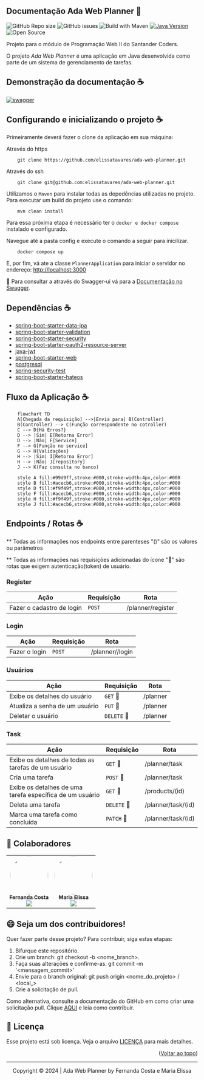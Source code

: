 

## Documentação Ada Web Planner 📕

![GitHub Repo size](https://img.shields.io/github/repo-size/ma-elissa/LocateCar)
![GitHub issues](https://img.shields.io/github/issues/ma-elissa/LocateCar)
![Build with Maven](https://img.shields.io/badge/Build%20with-Maven-brightblue)
[![Java Version](https://img.shields.io/badge/Java-21-red)](https://docs.oracle.com/javase/21/docs/api/)
![Open Source](https://img.shields.io/badge/Open%20Source-Yes-green)


Projeto para o módulo de Programação Web II do Santander Coders.

O projeto *Ada Web Planner* é uma aplicação em Java desenvolvida como parte de um sistema de gerenciamento de tarefas.

## Demonstração da documentação ☕

<a href="https://ibb.co/zJC02N4"><img src="https://i.ibb.co/cLR78xr/swagger.gif" alt="swagger" border="0"></a>

## Configurando e inicializando o projeto ☕

Primeiramente deverá fazer o clone da aplicação em sua máquina:

Através do https
```
    git clone https://github.com/elissatavares/ada-web-planner.git
```

Através do ssh
```
    git clone git@github.com:elissatavares/ada-web-planner.git
```

Utilizamos o `Maven` para instalar todas as depedências utilizadas no projeto. Para executar um build do projeto use o comando:

```
    mvn clean install
```
Para essa próxima etapa é necessário ter o  `docker e docker compose` instalado e configurado.

Navegue até a pasta config e execute o comando a seguir para inicilizar. 
```
    docker compose up
```

E, por fim, vá ate a classe  `PlannerApplication` para iniciar o servidor no endereço: [http://localhost:3000](http://localhost:8080)

📕 Para consultar a através do Swagger-ui vá para a [Documentação no Swagger](http://localhost:8080/swagger-ui/index.html).


## Dependências ☕

<ul>
    <li>
        <a href="https://mvnrepository.com/artifact/org.springframework.boot/spring-boot-starter-data-jpa">
            spring-boot-starter-data-jpa
        </a>
    </li>
    <li>
        <a href="https://mvnrepository.com/artifact/org.springframework.boot/spring-boot-starter-validation">
           spring-boot-starter-validation
        </a>
    </li>
    <li>
        <a href="https://mvnrepository.com/artifact/org.springframework.boot/spring-boot-starter-security">
            spring-boot-starter-security
        </a>
    </li>
    <li>
        <a href="https://mvnrepository.com/artifact/org.springframework.boot/spring-boot-starter-oauth2-resource-server">
            spring-boot-starter-oauth2-resource-server
        </a>
    </li>
    <li>
        <a href="https://mvnrepository.com/artifact/com.auth0/java-jwt">
            java-jwt
        </a>
    </li>
    <li>
        <a href="https://mvnrepository.com/artifact/org.springframework.boot/spring-boot-starter-web">
           spring-boot-starter-web
        </a>
    </li>
    <li>
        <a href="https://mvnrepository.com/artifact/org.postgresql/postgresql">
           postgresql
        </a>
    </li>
    <li>
        <a href="https://docs.spring.io/spring-security/reference/servlet/test/index.html">
           spring-security-test
        </a>
    </li>
           <li>
        <a href="https://spring.io/projects/spring-hateoas">
           spring-boot-starter-hateos
        </a>
    </li>
        </a>
    </li>
</ul>



## Fluxo da Aplicação ☕
```mermaid
    flowchart TD
    A[Chegada da requisição] -->|Envia para| B(Controller)
    B(Controller) --> C(Função correspondente no cotroller)
    C --> D{Há Erros?}
    D --> |Sim| E[Retorna Error]
    D --> |Não| F[Service]
    F --> G[Função no service]
    G --> H{Validações}
    H --> |Sim| I[Retorna Error]
    H --> |Não| J[repository]
    J --> K(Faz consulta no banco)

    style A fill:#99d9ff,stroke:#000,stroke-width:4px,color:#000
    style B fill:#acecb6,stroke:#000,stroke-width:4px,color:#000
    style D fill:#f9f49f,stroke:#000,stroke-width:4px,color:#000
    style F fill:#acecb6,stroke:#000,stroke-width:4px,color:#000
    style H fill:#f9f49f,stroke:#000,stroke-width:4px,color:#000
    style J fill:#acecb6,stroke:#000,stroke-width:4px,color:#000
```

## Endpoints / Rotas ☕

** Todas as informações nos endpoints entre parenteses "()" são os valores ou parâmetros

** Todas as informações nas requisições adicionadas do ícone "👤" são rotas que exigem autenticação(token) de usuário.

<h3>
    Register
</h3>

| Ação           | Requisição | Rota      |
|----------------|------------|-----------|
| Fazer o cadastro de login  | `POST`     | /planner/register    |

<h3>
    Login
</h3>

| Ação           | Requisição | Rota      |
|----------------|------------|-----------|
| Fazer o login  | `POST`     | /planner//login    |

<h3>
    Usuários
</h3>

| Ação                                                                                                         | Requisição | Rota                         | 
|--------------------------------------------------------------------------------------------------------------|------------|------------------------------|
|Exibe os detalhes do usuário         | `GET`   👤   | /planner                 | 
| Atualiza a senha de um usuário             |`PUT` 👤   | /planner            |
| Deletar o usuário           |`DELETE` 👤   | /planner            |

<h3>
   Task
</h3>

| Ação                                                                                 | Requisição | Rota                                   |
|--------------------------------------------------------------------------------------|------------|----------------------------------------|
| Exibe os detalhes de todas as tarefas de um usuário                                                             | `GET`  👤   | /planner/task                          |
| Cria uma tarefa                                                     | `POST` 👤  | /planner/task                              |
| Exibe os detalhes de uma tarefa específica de um usuário                                           | `GET` 👤   | /products/(id)                 |
| Deleta uma tarefa                                                                | `DELETE` 👤   | /planner/task/(id)         |
| Marca uma tarefa como concluída                          | `PATCH` 👤   | /planner/task/(id) |


## 🤝 Colaboradores
<a name="contribua"></a>
<table align="center"><tr>
 <td align="center"><a href="https://github.com/fernandacostads" target="_blank"><img style="border-radius: 50%;" src="https://avatars.githubusercontent.com/u/59060824?v=4" width="100px;" alt=""/>
    <br />
    <sub><b>Fernanda Costa</b></sub></a>

<br />
<a href="https://www.linkedin.com/in/fernandacostads/" alt="LinkedIn">
  <img src="https://img.shields.io/badge/-Linkedin-0e76a8?style=flat-square&logo=Linkedin&logoColor=white&link=https://linkedin.com/in/fernandacostads" /></a>
</td>
    <td align="center"><a href="https://github.com/ma-elissa" target="_blank"><img style="border-radius: 50%;" src="https://avatars.githubusercontent.com/u/128258713?v=4" width="100px;" alt=""/>
    <br />
    <sub><b>Maria Elissa</b></sub></a>

<br />
<a href="https://www.linkedin.com/in/elissatavares/" alt="LinkedIn">
  <img src="https://img.shields.io/badge/-Linkedin-0e76a8?style=flat-square&logo=Linkedin&logoColor=white&link=https://linkedin.com/in/ma-elissa" /></a>
</td>
  </tr>
</table>


## 😄 Seja um dos contribuidores!
Quer fazer parte desse projeto? Para contribuir, siga estas etapas:

1. Bifurque este repositório.
2. Crie um branch: git checkout -b <nome_branch>.
3. Faça suas alterações e confirme-as: git commit -m '<mensagem_commit>'
4. Envie para o branch original: git push origin <nome_do_projeto> / <local_>
5. Crie a solicitação de pull.

Como alternativa, consulte a documentação do GitHub em como criar uma solicitação pull.
Clique [AQUI](https://opensource.guide/how-to-contribute/) e leia como contribuir.


## 📝 Licença
Esse projeto está sob licença. Veja o arquivo [LICENÇA](https://github.com/elissatavares/ada-web-planner/blob/main/LICENSE.md) para mais detalhes.


<p align="right">(<a href="#readme-top">Voltar ao topo</a>)</p>
<hr>
<p align="center">Copyright © 2024 | Ada Web Planner by Fernanda Costa e Maria Elissa</p>



